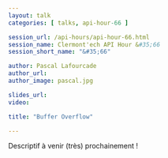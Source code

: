 ```yaml
---
layout: talk
categories: [ talks, api-hour-66 ]

session_url: /api-hours/api-hour-66.html
session_name: Clermont'ech API Hour &#35;66
session_short_name: "&#35;66"

author: Pascal Lafourcade
author_url:
author_image: pascal.jpg

slides_url:
video: 

title: "Buffer Overflow"

---
```


Descriptif à venir (très) prochainement !
